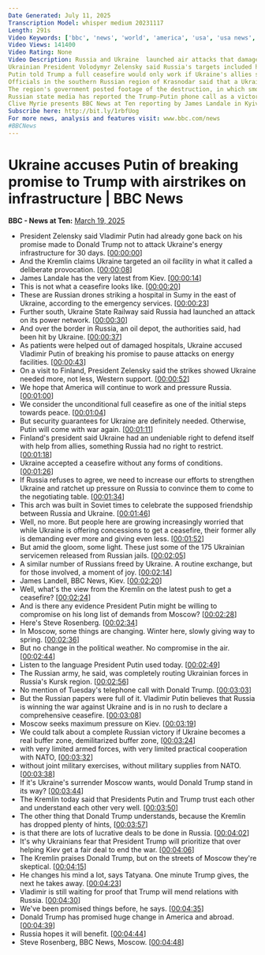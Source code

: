 ```yaml
---
Date Generated: July 11, 2025
Transcription Model: whisper medium 20231117
Length: 291s
Video Keywords: ['bbc', 'news', 'world', 'america', 'usa', 'usa news', 'Ukraine', 'Russia', 'Putin', 'attacks', 'infrastructure', 'energy', 'hospital', 'phone', 'talks', 'negotiations', 'ceasefire', 'victory', 'defeat', 'Zelensky', 'Trump', 'agreement', 'deal', 'President', 'fighting', 'risk', 'threat', 'danger', 'minerals', 'dead', 'killed', 'injured', 'invasion', 'weapons', 'intelligence', 'arms', 'aid', 'sales', 'EU', 'Nato', 'security', 'guarantee', 'Washington', 'peace', 'missiles', 'drones', 'bombs', 'frontline', '30', 'days', 'Kremlin', 'aggressor', 'conditions', 'questions', 'plan', 'truce', 'rearm', 'mobilise', 'mobilisation', 'rearmament', 'pause', 'Poland', 'Bowen', 'power', 'day', 'military']
Video Views: 141400
Video Rating: None
Video Description: Russia and Ukraine  launched air attacks that damaged each other's infrastructure, just hours after Vladimir Putin said Russia would stop targeting Ukrainian energy sites.
Ukrainian President Volodymyr Zelensky said Russia's targets included hospitals. He said the Russian leader had in effect rejected a comprehensive ceasefire in his phone talks with US President Donald Trump.
Putin told Trump a full ceasefire would only work if Ukraine's allies stopped giving military assistance - a condition Ukraine's European allies have previously rejected.
Officials in the southern Russian region of Krasnodar said that a Ukrainian drone attack sparked a small fire at an oil depot.  Within hours of Putin agreeing to halt attacks on energy infrastructure, Zelensky said there had been "hits, specifically on civilian infrastructure", including a hospital in Sumy.
The region's government posted footage of the destruction, in which smoke can be seen rising from the caved-in hospital wing. Officials have since said that there had been no casualties.
Russian state media has reported the Trump-Putin phone call as a victory for their country, with President Putin rejecting calls for a 30-day ceasefire and restating previous conditions.
Clive Myrie presents BBC News at Ten reporting by James Landale in Kyiv and Steve Rosenberg in Moscow.
Subscribe here: http://bit.ly/1rbfUog
For more news, analysis and features visit: www.bbc.com/news 
#BBCNews
---
```


# Ukraine accuses Putin of breaking promise to Trump with airstrikes on infrastructure | BBC News
**BBC - News at Ten:** [March 19, 2025](https://www.youtube.com/watch?v=gHYdrSdtmJI)
*  President Zelensky said Vladimir Putin had already gone back on his promise made to Donald Trump not to attack Ukraine's energy infrastructure for 30 days. [[00:00:00](https://www.youtube.com/watch?v=gHYdrSdtmJI&t=0.0s)]
*  And the Kremlin claims Ukraine targeted an oil facility in what it called a deliberate provocation. [[00:00:08](https://www.youtube.com/watch?v=gHYdrSdtmJI&t=8.88s)]
*  James Landale has the very latest from Kiev. [[00:00:14](https://www.youtube.com/watch?v=gHYdrSdtmJI&t=14.4s)]
*  This is not what a ceasefire looks like. [[00:00:20](https://www.youtube.com/watch?v=gHYdrSdtmJI&t=20.48s)]
*  These are Russian drones striking a hospital in Sumy in the east of Ukraine, according to the emergency services. [[00:00:23](https://www.youtube.com/watch?v=gHYdrSdtmJI&t=23.119999999999997s)]
*  Further south, Ukraine State Railway said Russia had launched an attack on its power network. [[00:00:30](https://www.youtube.com/watch?v=gHYdrSdtmJI&t=30.96s)]
*  And over the border in Russia, an oil depot, the authorities said, had been hit by Ukraine. [[00:00:37](https://www.youtube.com/watch?v=gHYdrSdtmJI&t=37.44s)]
*  As patients were helped out of damaged hospitals, Ukraine accused Vladimir Putin of breaking his promise to pause attacks on energy facilities. [[00:00:43](https://www.youtube.com/watch?v=gHYdrSdtmJI&t=43.84s)]
*  On a visit to Finland, President Zelensky said the strikes showed Ukraine needed more, not less, Western support. [[00:00:52](https://www.youtube.com/watch?v=gHYdrSdtmJI&t=52.4s)]
*  We hope that America will continue to work and pressure Russia. [[00:01:00](https://www.youtube.com/watch?v=gHYdrSdtmJI&t=60.8s)]
*  We consider the unconditional full ceasefire as one of the initial steps towards peace. [[00:01:04](https://www.youtube.com/watch?v=gHYdrSdtmJI&t=64.8s)]
*  But security guarantees for Ukraine are definitely needed. Otherwise, Putin will come with war again. [[00:01:11](https://www.youtube.com/watch?v=gHYdrSdtmJI&t=71.12s)]
*  Finland's president said Ukraine had an undeniable right to defend itself with help from allies, something Russia had no right to restrict. [[00:01:18](https://www.youtube.com/watch?v=gHYdrSdtmJI&t=78.32s)]
*  Ukraine accepted a ceasefire without any forms of conditions. [[00:01:26](https://www.youtube.com/watch?v=gHYdrSdtmJI&t=86.88s)]
*  If Russia refuses to agree, we need to increase our efforts to strengthen Ukraine and ratchet up pressure on Russia to convince them to come to the negotiating table. [[00:01:34](https://www.youtube.com/watch?v=gHYdrSdtmJI&t=94.08s)]
*  This arch was built in Soviet times to celebrate the supposed friendship between Russia and Ukraine. [[00:01:46](https://www.youtube.com/watch?v=gHYdrSdtmJI&t=106.76s)]
*  Well, no more. But people here are growing increasingly worried that while Ukraine is offering concessions to get a ceasefire, their former ally is demanding ever more and giving even less. [[00:01:52](https://www.youtube.com/watch?v=gHYdrSdtmJI&t=112.48s)]
*  But amid the gloom, some light. These just some of the 175 Ukrainian servicemen released from Russian jails. [[00:02:05](https://www.youtube.com/watch?v=gHYdrSdtmJI&t=125.28s)]
*  A similar number of Russians freed by Ukraine. A routine exchange, but for those involved, a moment of joy. [[00:02:14](https://www.youtube.com/watch?v=gHYdrSdtmJI&t=134.0s)]
*  James Landell, BBC News, Kiev. [[00:02:20](https://www.youtube.com/watch?v=gHYdrSdtmJI&t=140.0s)]
*  Well, what's the view from the Kremlin on the latest push to get a ceasefire? [[00:02:24](https://www.youtube.com/watch?v=gHYdrSdtmJI&t=144.0s)]
*  And is there any evidence President Putin might be willing to compromise on his long list of demands from Moscow? [[00:02:28](https://www.youtube.com/watch?v=gHYdrSdtmJI&t=148.0s)]
*  Here's Steve Rosenberg. [[00:02:34](https://www.youtube.com/watch?v=gHYdrSdtmJI&t=154.0s)]
*  In Moscow, some things are changing. Winter here, slowly giving way to spring. [[00:02:36](https://www.youtube.com/watch?v=gHYdrSdtmJI&t=156.72s)]
*  But no change in the political weather. No compromise in the air. [[00:02:44](https://www.youtube.com/watch?v=gHYdrSdtmJI&t=164.72s)]
*  Listen to the language President Putin used today. [[00:02:49](https://www.youtube.com/watch?v=gHYdrSdtmJI&t=169.72s)]
*  The Russian army, he said, was completely routing Ukrainian forces in Russia's Kursk region. [[00:02:56](https://www.youtube.com/watch?v=gHYdrSdtmJI&t=176.44s)]
*  No mention of Tuesday's telephone call with Donald Trump. [[00:03:03](https://www.youtube.com/watch?v=gHYdrSdtmJI&t=183.44s)]
*  But the Russian papers were full of it. Vladimir Putin believes that Russia is winning the war against Ukraine and is in no rush to declare a comprehensive ceasefire. [[00:03:08](https://www.youtube.com/watch?v=gHYdrSdtmJI&t=188.44s)]
*  Moscow seeks maximum pressure on Kiev. [[00:03:19](https://www.youtube.com/watch?v=gHYdrSdtmJI&t=199.44s)]
*  We could talk about a complete Russian victory if Ukraine becomes a real buffer zone, demilitarized buffer zone, [[00:03:24](https://www.youtube.com/watch?v=gHYdrSdtmJI&t=204.16s)]
*  with very limited armed forces, with very limited practical cooperation with NATO, [[00:03:32](https://www.youtube.com/watch?v=gHYdrSdtmJI&t=212.16s)]
*  without joint military exercises, without military supplies from NATO. [[00:03:38](https://www.youtube.com/watch?v=gHYdrSdtmJI&t=218.16s)]
*  If it's Ukraine's surrender Moscow wants, would Donald Trump stand in its way? [[00:03:44](https://www.youtube.com/watch?v=gHYdrSdtmJI&t=224.16s)]
*  The Kremlin today said that Presidents Putin and Trump trust each other and understand each other very well. [[00:03:50](https://www.youtube.com/watch?v=gHYdrSdtmJI&t=230.88s)]
*  The other thing that Donald Trump understands, because the Kremlin has dropped plenty of hints, [[00:03:57](https://www.youtube.com/watch?v=gHYdrSdtmJI&t=237.88s)]
*  is that there are lots of lucrative deals to be done in Russia. [[00:04:02](https://www.youtube.com/watch?v=gHYdrSdtmJI&t=242.88s)]
*  It's why Ukrainians fear that President Trump will prioritize that over helping Kiev get a fair deal to end the war. [[00:04:06](https://www.youtube.com/watch?v=gHYdrSdtmJI&t=246.88s)]
*  The Kremlin praises Donald Trump, but on the streets of Moscow they're skeptical. [[00:04:15](https://www.youtube.com/watch?v=gHYdrSdtmJI&t=255.6s)]
*  He changes his mind a lot, says Tatyana. One minute Trump gives, the next he takes away. [[00:04:23](https://www.youtube.com/watch?v=gHYdrSdtmJI&t=263.6s)]
*  Vladimir is still waiting for proof that Trump will mend relations with Russia. [[00:04:30](https://www.youtube.com/watch?v=gHYdrSdtmJI&t=270.6s)]
*  We've been promised things before, he says. [[00:04:35](https://www.youtube.com/watch?v=gHYdrSdtmJI&t=275.6s)]
*  Donald Trump has promised huge change in America and abroad. [[00:04:39](https://www.youtube.com/watch?v=gHYdrSdtmJI&t=279.32000000000005s)]
*  Russia hopes it will benefit. [[00:04:44](https://www.youtube.com/watch?v=gHYdrSdtmJI&t=284.32000000000005s)]
*  Steve Rosenberg, BBC News, Moscow. [[00:04:48](https://www.youtube.com/watch?v=gHYdrSdtmJI&t=288.32000000000005s)]
